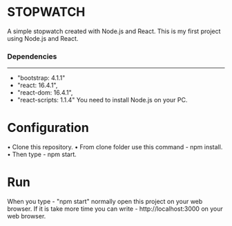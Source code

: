 # STOPWATCH
A simple stopwatch created with Node.js and React. This is my first project using Node.js and React.

### Dependencies
________________

* "bootstrap: 4.1.1"
* "react: 16.4.1",
* "react-dom: 16.4.1",
* "react-scripts: 1.1.4"
You need to install Node.js on your PC.

# Configuration
• Clone this repository.
• From clone folder use this command - npm install.
• Then type - npm start.

# Run
When you type - "npm start" normally open this project on your web browser. If it is take more time you can write - http://localhost:3000 on your web browser.

